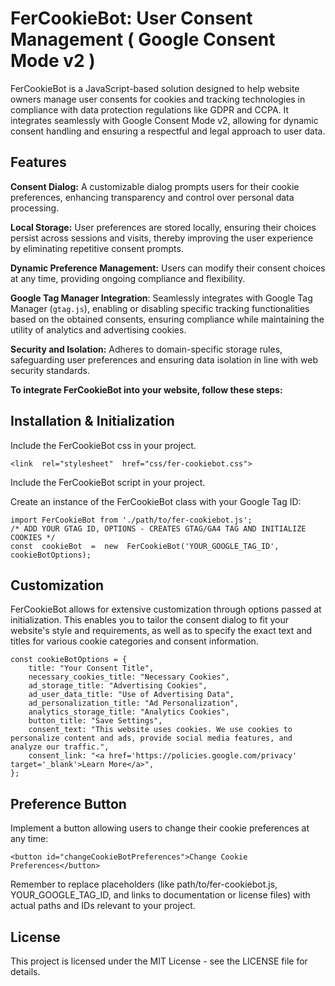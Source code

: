 # FerCookieBot: User Consent Management ( Google Consent Mode v2 )
FerCookieBot is a JavaScript-based solution designed to help website owners manage user consents for cookies and tracking technologies in compliance with data protection regulations like GDPR and CCPA. It integrates seamlessly with Google Consent Mode v2, allowing for dynamic consent handling and ensuring a respectful and legal approach to user data.

## Features
**Consent Dialog:** A customizable dialog prompts users for their cookie preferences, enhancing transparency and control over personal data processing.

**Local Storage:** User preferences are stored locally, ensuring their choices persist across sessions and visits, thereby improving the user experience by eliminating repetitive consent prompts.

**Dynamic Preference Management:** Users can modify their consent choices at any time, providing ongoing compliance and flexibility.

**Google Tag Manager Integration**: Seamlessly integrates with Google Tag Manager (`gtag.js`), enabling or disabling specific tracking functionalities based on the obtained consents, ensuring compliance while maintaining the utility of analytics and advertising cookies.

**Security and Isolation:** Adheres to domain-specific storage rules, safeguarding user preferences and ensuring data isolation in line with web security standards.

**To integrate FerCookieBot into your website, follow these steps:**

## Installation & Initialization
Include the FerCookieBot css in your project.

    <link  rel="stylesheet"  href="css/fer-cookiebot.css">

Include the FerCookieBot script in your project.

Create an instance of the FerCookieBot class with your Google Tag ID:

    import FerCookieBot from './path/to/fer-cookiebot.js';
    /* ADD YOUR GTAG ID, OPTIONS - CREATES GTAG/GA4 TAG AND INITIALIZE COOKIES */
    const  cookieBot  =  new  FerCookieBot('YOUR_GOOGLE_TAG_ID', cookieBotOptions);

## Customization
FerCookieBot allows for extensive customization through options passed at initialization. This enables you to tailor the consent dialog to fit your website's style and requirements, as well as to specify the exact text and titles for various cookie categories and consent information.

    const cookieBotOptions = {
        title: "Your Consent Title",
        necessary_cookies_title: "Necessary Cookies",
        ad_storage_title: "Advertising Cookies",
        ad_user_data_title: "Use of Advertising Data",
        ad_personalization_title: "Ad Personalization",
        analytics_storage_title: "Analytics Cookies",
        button_title: "Save Settings",
        consent_text: "This website uses cookies. We use cookies to personalize content and ads, provide social media features, and analyze our traffic.",
        consent_link: "<a href='https://policies.google.com/privacy' target='_blank'>Learn More</a>",
    };

## Preference Button
Implement a button allowing users to change their cookie preferences at any time:

    <button id="changeCookieBotPreferences">Change Cookie Preferences</button>

Remember to replace placeholders (like path/to/fer-cookiebot.js, YOUR_GOOGLE_TAG_ID, and links to documentation or license files) with actual paths and IDs relevant to your project. 

## License
This project is licensed under the MIT License - see the LICENSE file for details.
